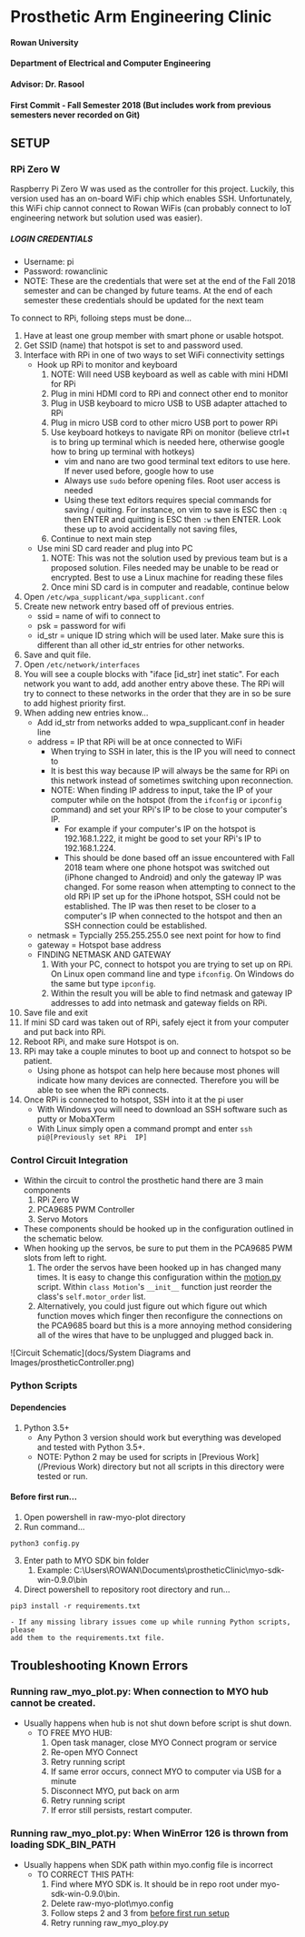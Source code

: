 # Prosthetic Arm Engineering Clinic
#### Rowan University
#### Department of Electrical and Computer Engineering
#### Advisor: Dr. Rasool
#### First Commit - Fall Semester 2018 (But includes work from previous semesters never recorded on Git)

SETUP
-----
### RPi Zero W
Raspberry Pi Zero W was used as the controller for this project. Luckily, this 
version used has an on-board WiFi chip which enables SSH. Unfortunately, 
this WiFi chip cannot connect to Rowan WiFis (can probably connect to IoT engineering 
network but solution used was easier).

##### LOGIN CREDENTIALS
- Username: pi
- Password: rowanclinic
- NOTE: These are the credentials that were set at the end of the Fall 2018 
semester and can be changed by future teams. At the end of each semester 
these credentials should be updated for the next team

To connect to RPi, folloing steps must be done...
1. Have at least one group member with smart phone or usable hotspot.
2. Get SSID (name) that hotspot is set to and password used.
3. Interface with RPi in one of two ways to set WiFi connectivity settings
    - Hook up RPi to monitor and keyboard
        1. NOTE: Will need USB keyboard as well as cable with mini HDMI for RPi 
        2. Plug in mini HDMI cord to RPi and connect other end to monitor 
        3. Plug in USB keyboard to micro USB to USB adapter attached to RPi 
        4. Plug in micro USB cord to other micro USB port to power RPi 
        5. Use keyboard hotkeys to navigate RPi on monitor (believe ctrl+t is 
        to bring up terminal which is needed here, otherwise google how to bring 
        up terminal with hotkeys)
            - vim and nano are two good terminal text editors to use here. If never 
            used before, google how to use
            - Always use `sudo` before opening files. Root user access is needed
            - Using these text editors requires special commands for saving / 
            quiting. For instance, on vim to save is ESC then `:q` then ENTER 
            and quitting is ESC then `:w` then ENTER. Look these up to avoid 
            accidentally not saving files,
        6. Continue to next main step
    - Use mini SD card reader and plug into PC
        1. NOTE: This was not the solution used by previous team but is a proposed 
        solution. Files needed may be unable to be read or encrypted. Best to use 
        a Linux machine for reading these files
        2. Once mini SD card is in computer and readable, continue below
4. Open `/etc/wpa_supplicant/wpa_supplicant.conf`
5. Create new network entry based off of previous entries. 
    - ssid = name of wifi to connect to
    - psk = password for wifi
    - id_str = unique ID string which will be used later. Make sure this is different 
    than all other id_str entries for other networks.
6. Save and quit file. 
7. Open `/etc/network/interfaces`
8. You will see a couple blocks with "iface [id_str] inet static". For each network 
you want to add, add another entry above these. The RPi will try to connect to 
these networks in the order that they are in so be sure to add highest priority first.
9. When adding new entries know...
    - Add id_str from networks added to wpa_supplicant.conf in header line
    - address = IP that RPi will be at once connected to WiFi
        - When trying to SSH in later, this is the IP you will need to connect to
        - It is best this way because IP will always be the same for RPi on this 
        network instead of sometimes switching upon reconnection.
        - NOTE: When finding IP address to input, take the IP of your computer 
        while on the hotspot (from the `ifconfig` or `ipconfig` command) and 
        set your RPi's IP to be close to your computer's IP.
            - For example if your computer's IP on the hotspot is 192.168.1.222, 
            it might be good to set your RPi's IP to 192.168.1.224.
            - This should be done based off an issue encountered with Fall 2018 
            team where one phone hotspot was switched out (iPhone changed to 
            Android) and only the gateway IP was changed. For some reason 
            when attempting to connect to the old RPi IP set up for the iPhone 
            hotspot, SSH could not be established. The IP was then reset to be 
            closer to a computer's IP when connected to the hotspot and then 
            an SSH connection could be established.
    - netmask = Typcially 255.255.255.0 see next point for how to find
    - gateway = Hotspot base address
    - FINDING NETMASK AND GATEWAY
        1. With your PC, connect to hotspot you are trying to set up on RPi. On 
        Linux open command line and type `ifconfig`. On Windows do the same 
        but type `ipconfig`.
        2. Within the result you will be able to find netmask and gateway IP 
        addresses to add into netmask and gateway fields on RPi.
10. Save file and exit
11. If mini SD card was taken out of RPi, safely eject it from your computer and 
put back into RPi.
12. Reboot RPi, and make sure Hotspot is on.
13. RPi may take a couple minutes to boot up and connect to hotspot so be patient.
    - Using phone as hotspot can help here because most phones will indicate 
    how many devices are connected. Therefore you will be able to see when 
    the RPi connects.
14. Once RPi is connected to hotspot, SSH into it at the pi user
    - With Windows you will need to download an SSH software such as putty or 
    MobaXTerm
    - With Linux simply open a command prompt and enter `ssh pi@[Previously set RPi 
    IP]`

### Control Circuit Integration
- Within the circuit to control the prosthetic hand there are 3 main components
    1. RPi Zero W
    2. PCA9685 PWM Controller
    3. Servo Motors
- These components should be hooked up in the configuration outlined in the schematic below.
- When hooking up the servos, be sure to put them in the PCA9685 PWM slots from left to right.
    1. The order the servos have been hooked up in has changed many times. It is 
    easy to change this configuration within the [motion.py](myo-arm-control/motion.py) 
    script. Within `class Motion`'s `__init__` function just reorder the class's 
    `self.motor_order` list.
    2. Alternatively, you could just figure out which figure out which function moves 
    which finger then reconfigure the connections on the PCA9685 board but this 
    is a more annoying method considering all of the wires that have to be unplugged 
    and plugged back in.
    
![Circuit Schematic](docs/System Diagrams and Images/prostheticController.png)

### Python Scripts
#### Dependencies
1. Python 3.5+
    - Any Python 3 version should work but everything was developed and tested with
    Python 3.5+. 
    - NOTE: Python 2 may be used for scripts in [Previous Work](/Previous Work) 
    directory but not all scripts in this directory were tested or run.

#### Before first run...
1. Open powershell in raw-myo-plot directory
2. Run command...
```
python3 config.py
```
3. Enter path to MYO SDK bin folder
    1. Example: C:\Users\ROWAN\Documents\prostheticClinic\myo-sdk-win-0.9.0\bin
4. Direct powershell to repository root directory and run...
```
pip3 install -r requirements.txt
```
    - If any missing library issues come up while running Python scripts, please
    add them to the requirements.txt file.

Troubleshooting Known Errors
----------------------------
### Running raw_myo_plot.py: When connection to MYO hub cannot be created.
- Usually happens when hub is not shut down before script is shut down.
    - TO FREE MYO HUB:
        1. Open task manager, close MYO Connect program or service
        2. Re-open MYO Connect
        3. Retry running script
        4. If same error occurs, connect MYO to computer via USB for a minute
        5. Disconnect MYO, put back on arm
        6. Retry running script
        7. If error still persists, restart computer.
        
### Running raw_myo_plot.py: When WinError 126 is thrown from loading SDK_BIN_PATH
- Usually happens when SDK path within myo.config file is incorrect
    - TO CORRECT THIS PATH:
        1. Find where MYO SDK is. It should be in repo root under 
        myo-sdk-win-0.9.0\bin.
        2. Delete raw-myo-plot\myo.config
        3. Follow steps 2 and 3 from [before first run setup](#before-first-run...)
        4. Retry running raw_myo_ploy.py